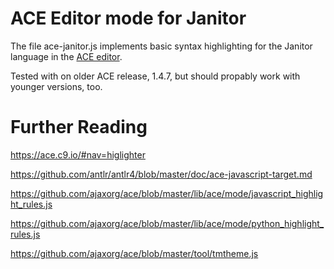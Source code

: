# ACE Editor mode for Janitor

The file ace-janitor.js implements basic syntax highlighting
for the Janitor language in the [ACE editor](https://ace.c9.io/). 

Tested with on older ACE release, 1.4.7, but should propably work with younger versions, too.


# Further Reading

https://ace.c9.io/#nav=higlighter

https://github.com/antlr/antlr4/blob/master/doc/ace-javascript-target.md

https://github.com/ajaxorg/ace/blob/master/lib/ace/mode/javascript_highlight_rules.js

https://github.com/ajaxorg/ace/blob/master/lib/ace/mode/python_highlight_rules.js

https://github.com/ajaxorg/ace/blob/master/tool/tmtheme.js

